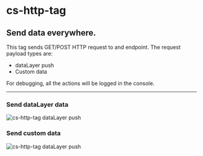 # cs-http-tag

## Send data everywhere.

This tag sends GET/POST HTTP request to and endpoint. The request payload types are: 
- dataLayer push
- Custom data

For debugging, all the actions will be logged in the console.

---

### Send dataLayer data
<img alt="cs-http-tag dataLayer push" src="https://user-images.githubusercontent.com/29273232/169644154-3287d8d1-7067-4d23-8093-47b8c46fdd31.png">


### Send custom data
<img alt="cs-http-tag dataLayer push" src="https://user-images.githubusercontent.com/29273232/169644206-4e6c1eaa-e880-485d-814d-b780373a8716.png">
